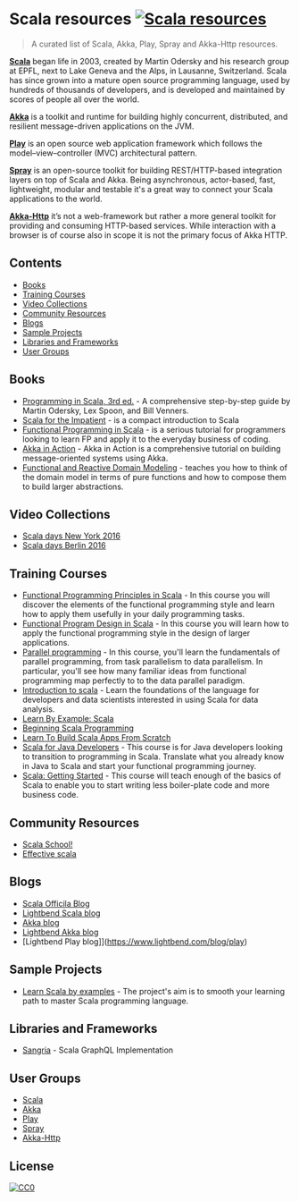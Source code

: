 # Scala resources [![Scala resources](https://cdn.rawgit.com/sindresorhus/awesome/d7305f38d29fed78fa85652e3a63e154dd8e8829/media/badge.svg)](https://github.com/sindresorhus/awesome)

> A curated list of Scala, Akka, Play, Spray and Akka-Http resources.

**[Scala](http://www.scala-lang.org/)** began life in 2003, created by Martin Odersky and his research group at EPFL, next to Lake Geneva and the Alps, in Lausanne, Switzerland. Scala has since grown into a mature open source programming language, used by hundreds of thousands of developers, and is developed and maintained by scores of people all over the world.

**[Akka](http://akka.io/)** is a toolkit and runtime for building highly concurrent, distributed, and resilient message-driven applications on the JVM.

**[Play](https://www.playframework.com/)** is an open source web application framework which follows the model–view–controller (MVC) architectural pattern.

**[Spray](http://spray.io/)** is an open-source toolkit for building REST/HTTP-based integration layers on top of Scala and Akka. Being asynchronous, actor-based, fast, lightweight, modular and testable it's a great way to connect your Scala applications to the world.

**[Akka-Http](http://doc.akka.io/docs/akka-http/current/scala.html)** it’s not a web-framework but rather a more general toolkit for providing and consuming HTTP-based services. While interaction with a browser is of course also in scope it is not the primary focus of Akka HTTP.

## Contents

- [Books](#books)
- [Training Courses](#training-courses)
- [Video Collections](#video-collections)
- [Community Resources](#community-resources)
- [Blogs](#blogs)
- [Sample Projects](#sample-projects)
- [Libraries and Frameworks](#libraries-and-frameworks)
- [User Groups](#user-groups)

## Books

- [Programming in Scala, 3rd ed.](http://booksites.artima.com/programming_in_scala_3ed) - A comprehensive step-by-step guide by Martin Odersky, Lex Spoon, and Bill Venners.
- [Scala for the Impatient](http://www.horstmann.com/scala/index.html) - is a compact introduction to Scala
- [Functional Programming in Scala](https://www.manning.com/books/functional-programming-in-scala) - is a serious tutorial for programmers looking to learn FP and apply it to the everyday business of coding. 
- [Akka in Action](https://www.manning.com/books/akka-in-action) - Akka in Action is a comprehensive tutorial on building message-oriented systems using Akka. 
- [Functional and Reactive Domain Modeling](https://www.manning.com/books/functional-and-reactive-domain-modeling) - teaches you how to think of the domain model in terms of pure functions and how to compose them to build larger abstractions.

## Video Collections

- [Scala days New York 2016](https://www.youtube.com/watch?v=RUTeY4E2MoQ&list=PLLMLOC3WM2r5gdnpoZSTuM9Fh2QN_mABA) 
- [Scala days Berlin 2016](https://www.youtube.com/watch?v=GHzWqJKFCk4&list=PLLMLOC3WM2r7kLKJPHKnyJgdiBGWaKlJf) 

## Training Courses

- [Functional Programming Principles in Scala](https://www.coursera.org/learn/progfun1) - In this course you will discover the elements of the functional programming style and learn how to apply them usefully in your daily programming tasks.
- [Functional Program Design in Scala](https://www.coursera.org/learn/progfun2) - In this course you will learn how to apply the functional programming style in the design of larger applications.
- [Parallel programming](https://www.coursera.org/learn/parprog1) -  In this course, you'll learn the fundamentals of parallel programming, from task parallelism to data parallelism. In particular, you'll see how many familiar ideas from functional programming map perfectly to to the data parallel paradigm.
- [Introduction to scala](https://bigdatauniversity.com/courses/introduction-to-scala/) - Learn the foundations of the language for developers and data scientists interested in using Scala for data analysis.
- [Learn By Example: Scala](https://www.udemy.com/learn-by-example-scala/)
- [Beginning Scala Programming](https://www.udemy.com/beginning-scala-programming/)
- [Learn To Build Scala Apps From Scratch](https://www.udemy.com/learn-to-build-scala-apps-from-scratch/) 
- [Scala for Java Developers](https://app.pluralsight.com/library/courses/scala-for-java-developers/table-of-contents) - This course is for Java developers looking to transition to programming in Scala. Translate what you already know in Java to Scala and start your functional programming journey.
- [Scala: Getting Started](https://app.pluralsight.com/library/courses/scala-getting-started/table-of-contents) - This course will teach enough of the basics of Scala to enable you to start writing less boiler-plate code and more business code.

## Community Resources

- [Scala School!](http://twitter.github.io/scala_school/) 
- [Effective scala](http://twitter.github.io/effectivescala/) 

## Blogs

- [Scala Officila Blog](http://www.scala-lang.org/blog/)
- [Lightbend Scala blog](https://www.lightbend.com/blog/scala)
- [Akka blog](http://blog.akka.io/)
- [Lightbend Akka blog](https://www.lightbend.com/blog/akka)
- [Lightbend Play blog]](https://www.lightbend.com/blog/play)

## Sample Projects

- [Learn Scala by examples](https://github.com/jaceklaskowski/scalania) - The project's aim is to smooth your learning path to master Scala programming language.

## Libraries and Frameworks

- [Sangria](http://sangria-graphql.org/) - Scala GraphQL Implementation

## User Groups

- [Scala](https://gitter.im/scala/scala?source=orgpage)
- [Akka](https://gitter.im/akka/akka)
- [Play](https://gitter.im/playframework/playframework)
- [Spray](https://gitter.im/spray/spray)
- [Akka-Http](https://gitter.im/theiterators/akka-http-microservice)

## License

[![CC0](http://mirrors.creativecommons.org/presskit/buttons/88x31/svg/cc-zero.svg)](https://creativecommons.org/publicdomain/zero/1.0/)
